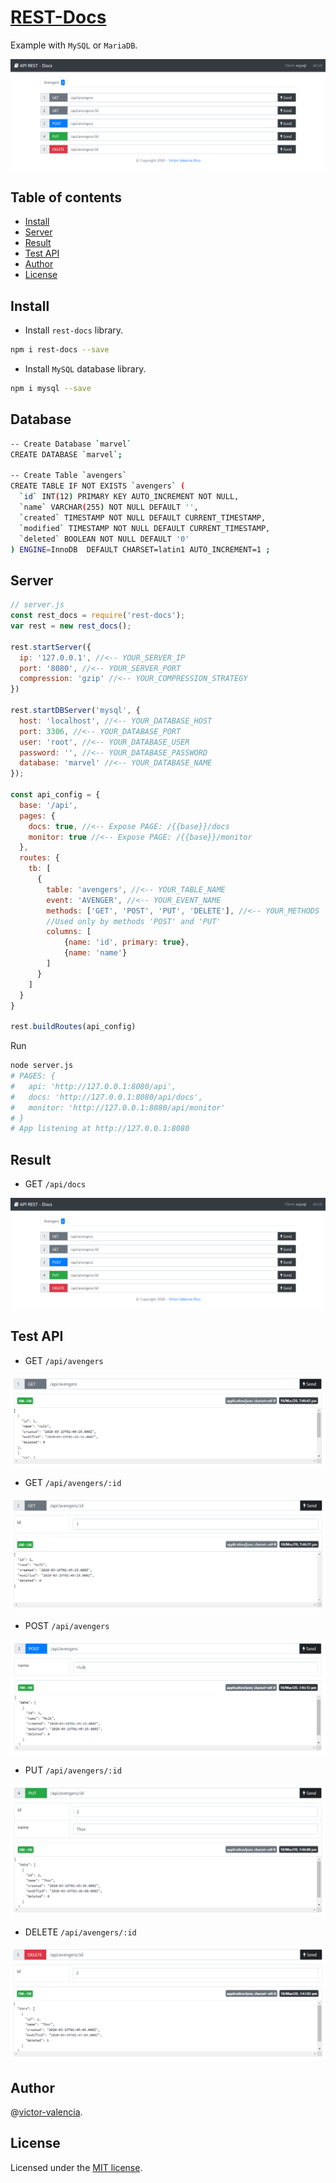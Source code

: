 # [REST-Docs](https://github.com/victor-valencia/rest-docs)

Example with `MySQL` or `MariaDB`.

![API](/resources/img/MySQL/api.png)

## Table of contents
- [Install](#install)
- [Server](#server)
- [Result](#result)
- [Test API](#test-api)
- [Author](#author)
- [License](#license)

## Install

- Install `rest-docs` library.

```bash
npm i rest-docs --save
```

- Install `MySQL` database library.

```bash
npm i mysql --save
```

## Database

```bash
-- Create Database `marvel`
CREATE DATABASE `marvel`;

-- Create Table `avengers`
CREATE TABLE IF NOT EXISTS `avengers` (
  `id` INT(12) PRIMARY KEY AUTO_INCREMENT NOT NULL,
  `name` VARCHAR(255) NOT NULL DEFAULT '',
  `created` TIMESTAMP NOT NULL DEFAULT CURRENT_TIMESTAMP,
  `modified` TIMESTAMP NOT NULL DEFAULT CURRENT_TIMESTAMP,
  `deleted` BOOLEAN NOT NULL DEFAULT '0'  
) ENGINE=InnoDB  DEFAULT CHARSET=latin1 AUTO_INCREMENT=1 ;
```

## Server

```javascript
// server.js
const rest_docs = require('rest-docs');
var rest = new rest_docs();

rest.startServer({
  ip: '127.0.0.1', //<-- YOUR_SERVER_IP
  port: '8080', //<-- YOUR_SERVER_PORT
  compression: 'gzip' //<-- YOUR_COMPRESSION_STRATEGY
})

rest.startDBServer('mysql', {
  host: 'localhost', //<-- YOUR_DATABASE_HOST
  port: 3306, //<-- YOUR_DATABASE_PORT
  user: 'root', //<-- YOUR_DATABASE_USER
  password: '', //<-- YOUR_DATABASE_PASSWORD
  database: 'marvel' //<-- YOUR_DATABASE_NAME
});

const api_config = {
  base: '/api',
  pages: {
    docs: true, //<-- Expose PAGE: /{{base}}/docs
    monitor: true //<-- Expose PAGE: /{{base}}/monitor
  },
  routes: {
    tb: [
      {      
        table: 'avengers', //<-- YOUR_TABLE_NAME
        event: 'AVENGER', //<-- YOUR_EVENT_NAME 
        methods: ['GET', 'POST', 'PUT', 'DELETE'], //<-- YOUR_METHODS
        //Used only by methods 'POST' and 'PUT'
        columns: [
            {name: 'id', primary: true},
            {name: 'name'}
        ]
      }
    ]
  }
}

rest.buildRoutes(api_config)
```

Run

```bash
node server.js
# PAGES: {
#   api: 'http://127.0.0.1:8080/api',
#   docs: 'http://127.0.0.1:8080/api/docs',
#   monitor: 'http://127.0.0.1:8080/api/monitor'    
# }
# App listening at http://127.0.0.1:8080
```

## Result

* GET `/api/docs`

![API](/resources/img/MySQL/api.png)

## Test API

* GET `/api/avengers`

![API](/resources/img/MySQL/api_get_all.png)

* GET `/api/avengers/:id`

![API](/resources/img/MySQL/api_get_id.png)

* POST `/api/avengers`

![API](/resources/img/MySQL/api_post.png)

* PUT `/api/avengers/:id`

![API](/resources/img/MySQL/api_put.png)

* DELETE `/api/avengers/:id`

![API](/resources/img/MySQL/api_delete.png)

## Author

@[victor-valencia](https://github.com/victor-valencia).

## License

Licensed under the [MIT license](/LICENSE).